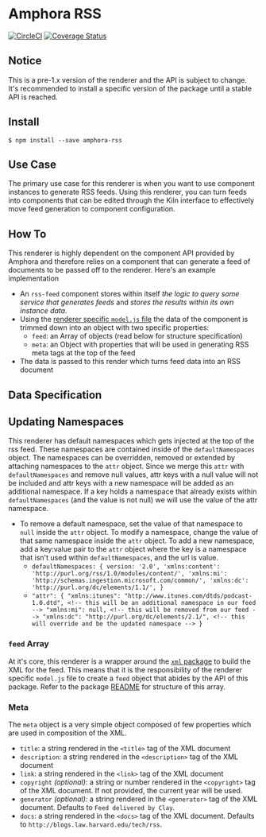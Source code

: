 # Amphora RSS

[![CircleCI](https://circleci.com/gh/clay/amphora-rss/tree/master.svg?style=svg)](https://circleci.com/gh/clay/amphora-rss/tree/master)
[![Coverage Status](https://coveralls.io/repos/github/clay/amphora-rss/badge.svg?branch=master)](https://coveralls.io/github/clay/amphora-rss?branch=master)

## Notice
This is a pre-1.x version of the renderer and the API is subject to change. It's recommended to install a specific version of the package until a stable API is reached.

## Install
`$ npm install --save amphora-rss`

## Use Case

The primary use case for this renderer is when you want to use component instances to generate RSS feeds. Using this renderer, you can turn feeds into components that can be edited through the Kiln interface to effectively move feed generation to component configuration.

## How To

This renderer is highly dependent on the component API provided by Amphora and therefore relies on a component that can generate a feed of documents to be passed off to the renderer. Here's an example implementation

  - An `rss-feed` component stores within itself _the logic to query some service that generates feeds_ and _stores the results within its own instance data_.
  - Using the [renderer specific `model.js` file](https://github.com/clay/amphora/pull/480) the data of the component is trimmed down into an object with two specific properties:
    - `feed`: an Array of objects (read below for structure specification)
    - `meta`: an Object with properties that will be used in generating RSS meta tags at the top of the feed
  - The data is passed to this render which turns feed data into an RSS document

## Data Specification

## Updating Namespaces

This renderer has default namespaces which gets injected at the top of the rss feed. These namespaces are contained inside of the `defaultNamespaces` object. The namespaces can be overridden, removed or extended by attaching namespaces to the `attr` object. Since we merge this `attr` with `defaultNamespaces` and remove null values, attr keys with a null value will not be included and attr keys with a new namespace will be added as an additional namespace. If a key holds a namespace that already exists within `defaultNamespaces` (and the value is not null) we will use the value of the attr namespace.

- To remove a default namespace, set the value of that namespace to `null` inside the `attr` object. To modify a namespace, change the value of that same namespace inside the `attr` object. To add a new namespace, add a key:value pair to the `attr` object where the key is a namespace that isn't used within `defaultNamespaces`, and the url is value.
  - `defaultNamespaces: {
      version: '2.0',
      'xmlns:content': 'http://purl.org/rss/1.0/modules/content/',
      'xmlns:mi': 'http://schemas.ingestion.microsoft.com/common/',
      'xmlns:dc': 'http://purl.org/dc/elements/1.1/',
    }`
  - `"attr": {
      "xmlns:itunes": "http://www.itunes.com/dtds/podcast-1.0.dtd", <!-- this will be an additional namespace in our feed -->
      "xmlns:mi": null, <!-- this will be removed from our feed -->
      "xmlns:dc": "http://purl.org/dc/elements/2.1/", <!-- this will override and be the updated namespace -->
	  }`

### `feed` Array

At it's core, this renderer is a wrapper around the [`xml` package](https://www.npmjs.com/package/xml) to build the XML for the feed. This means that it is the responsibility of the renderer specific `model.js` file to create a `feed` object that abides by the API of this package. Refer to the package [README](https://github.com/dylang/node-xml/blob/master/readme.md) for structure of this array.

### Meta

The `meta` object is a very simple object composed of few properties which are used in composition of the XML.

- `title`: a string rendered in the `<title>` tag of the XML document
- `description`: a string rendered in the `<description>` tag of the XML document
- `link`: a string rendered in the `<link>` tag of the XML document
- `copyright` _(optional)_: a string or number rendered in the `<copyright>` tag of the XML document. If not provided, the current year will be used.
- `generator` _(optional)_: a string rendered in the `<generator>` tag of the XML document. Defaults to `Feed delivered by Clay`.
- `docs`: a string rendered in the `<docs>` tag of the XML document. Defaults to `http://blogs.law.harvard.edu/tech/rss`.
